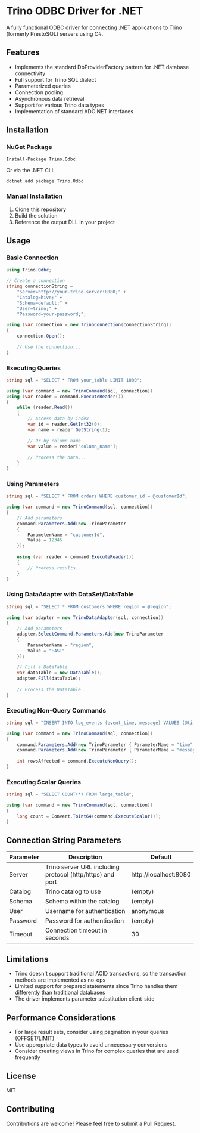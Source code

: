 # Trino ODBC Driver for .NET

A fully functional ODBC driver for connecting .NET applications to Trino (formerly PrestoSQL) servers using C#.

## Features

- Implements the standard DbProviderFactory pattern for .NET database connectivity
- Full support for Trino SQL dialect
- Parameterized queries
- Connection pooling
- Asynchronous data retrieval
- Support for various Trino data types
- Implementation of standard ADO.NET interfaces

## Installation

### NuGet Package

```
Install-Package Trino.Odbc
```

Or via the .NET CLI:

```
dotnet add package Trino.Odbc
```

### Manual Installation

1. Clone this repository
2. Build the solution
3. Reference the output DLL in your project

## Usage

### Basic Connection

```csharp
using Trino.Odbc;

// Create a connection
string connectionString = 
    "Server=http://your-trino-server:8080;" +
    "Catalog=hive;" +
    "Schema=default;" +
    "User=trino;" +
    "Password=your-password;";

using (var connection = new TrinoConnection(connectionString))
{
    connection.Open();
    
    // Use the connection...
}
```

### Executing Queries

```csharp
string sql = "SELECT * FROM your_table LIMIT 1000";

using (var command = new TrinoCommand(sql, connection))
using (var reader = command.ExecuteReader())
{
    while (reader.Read())
    {
        // Access data by index
        var id = reader.GetInt32(0);
        var name = reader.GetString(1);
        
        // Or by column name
        var value = reader["column_name"];
        
        // Process the data...
    }
}
```

### Using Parameters

```csharp
string sql = "SELECT * FROM orders WHERE customer_id = @customerId";

using (var command = new TrinoCommand(sql, connection))
{
    // Add parameters
    command.Parameters.Add(new TrinoParameter
    {
        ParameterName = "customerId",
        Value = 12345
    });
    
    using (var reader = command.ExecuteReader())
    {
        // Process results...
    }
}
```

### Using DataAdapter with DataSet/DataTable

```csharp
string sql = "SELECT * FROM customers WHERE region = @region";

using (var adapter = new TrinoDataAdapter(sql, connection))
{
    // Add parameters
    adapter.SelectCommand.Parameters.Add(new TrinoParameter
    {
        ParameterName = "region",
        Value = "EAST"
    });
    
    // Fill a DataTable
    var dataTable = new DataTable();
    adapter.Fill(dataTable);
    
    // Process the DataTable...
}
```

### Executing Non-Query Commands

```csharp
string sql = "INSERT INTO log_events (event_time, message) VALUES (@time, @message)";

using (var command = new TrinoCommand(sql, connection))
{
    command.Parameters.Add(new TrinoParameter { ParameterName = "time", Value = DateTime.Now });
    command.Parameters.Add(new TrinoParameter { ParameterName = "message", Value = "System event" });
    
    int rowsAffected = command.ExecuteNonQuery();
}
```

### Executing Scalar Queries

```csharp
string sql = "SELECT COUNT(*) FROM large_table";

using (var command = new TrinoCommand(sql, connection))
{
    long count = Convert.ToInt64(command.ExecuteScalar());
}
```

## Connection String Parameters

| Parameter | Description | Default |
|-----------|-------------|---------|
| Server    | Trino server URL including protocol (http/https) and port | http://localhost:8080 |
| Catalog   | Trino catalog to use | (empty) |
| Schema    | Schema within the catalog | (empty) |
| User      | Username for authentication | anonymous |
| Password  | Password for authentication | (empty) |
| Timeout   | Connection timeout in seconds | 30 |

## Limitations

- Trino doesn't support traditional ACID transactions, so the transaction methods are implemented as no-ops
- Limited support for prepared statements since Trino handles them differently than traditional databases
- The driver implements parameter substitution client-side

## Performance Considerations

- For large result sets, consider using pagination in your queries (OFFSET/LIMIT)
- Use appropriate data types to avoid unnecessary conversions
- Consider creating views in Trino for complex queries that are used frequently

## License

MIT

## Contributing

Contributions are welcome! Please feel free to submit a Pull Request.

